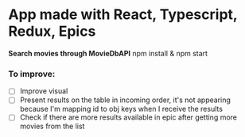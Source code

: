 
# App made with React, Typescript, Redux, Epics
**Search movies through MovieDbAPI**
npm install & npm start
### To improve:
 - [ ] Improve visual 
 - [ ] Present results on the table in incoming order, it's not appearing because I'm mapping id to obj keys when I receive the results
 - [ ] Check if there are more results available in epic after getting more movies from the list